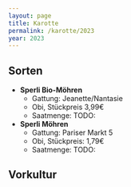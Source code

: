 ```yaml
---
layout: page
title: Karotte
permalink: /karotte/2023
year: 2023
---
```


## Sorten

- **Sperli Bio-Möhren**
    - Gattung: Jeanette/Nantasie
    - Obi, Stückpreis 3,99€
    - Saatmenge: TODO:
- **Sperli Möhren**
    - Gattung: Pariser Markt 5
    - Obi, Stückpreis: 1,79€
    - Saatmenge: TODO:

## Vorkultur

